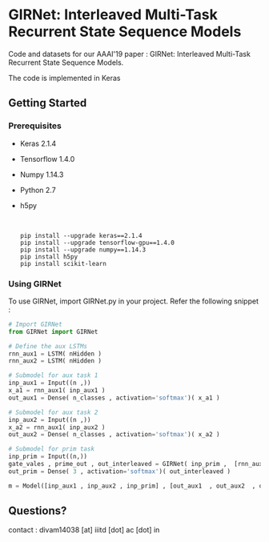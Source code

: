 # GIRNet: Interleaved Multi-Task Recurrent State Sequence Models
Code and datasets for our AAAI'19 paper : GIRNet: Interleaved Multi-Task Recurrent State Sequence Models.

The code is implemented in Keras

## Getting Started

### Prerequisites

* Keras 2.1.4

* Tensorflow 1.4.0

* Numpy 1.14.3

* Python 2.7

* h5py

  ​

  ```shell
  pip install --upgrade keras==2.1.4
  pip install --upgrade tensorflow-gpu==1.4.0
  pip install --upgrade numpy==1.14.3
  pip install h5py
  pip install scikit-learn
  ```



### Using GIRNet

To use GIRNet, import GIRNet.py in your project. Refer the following snippet :

```python
# Import GIRNet
from GIRNet import GIRNet

# Define the aux LSTMs
rnn_aux1 = LSTM( nHidden )
rnn_aux2 = LSTM( nHidden )

# Submodel for aux task 1
inp_aux1 = Input((n ,))
x_a1 = rnn_aux1( inp_aux1 )
out_aux1 = Dense( n_classes , activation='softmax')( x_a1 )

# Submodel for aux task 2
inp_aux2 = Input((n ,))
x_a2 = rnn_aux1( inp_aux2 )
out_aux2 = Dense( n_classes , activation='softmax')( x_a2 )

# Submodel for prim task
inp_prim = Input((n,))
gate_vales , prime_out , out_interleaved = GIRNet( inp_prim ,  [rnn_aux1 , rnn_aux2 ] , return_sequences=False )
out_prim = Dense( 3 , activation='softmax')( out_interleaved )

m = Model([inp_aux1 , inp_aux2 , inp_prim] , [out_aux1  , out_aux2  , out_prim ] )
```



## Questions?

contact : divam14038 [at] iiitd [dot] ac [dot] in